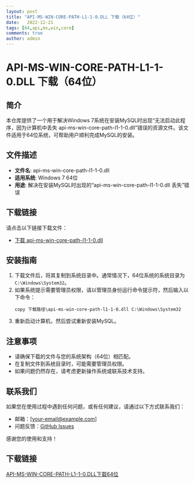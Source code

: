 ```yaml
---
layout: post
title: "API-MS-WIN-CORE-PATH-L1-1-0.DLL 下载（64位）"
date:   2022-12-21
tags: [64,api,ms,win,core]
comments: true
author: admin
---
```

# API-MS-WIN-CORE-PATH-L1-1-0.DLL 下载（64位）

## 简介
本仓库提供了一个用于解决Windows 7系统在安装MySQL时出现“无法启动此程序，因为计算机中丢失 api-ms-win-core-path-l1-1-0.dll”错误的资源文件。该文件适用于64位系统，可帮助用户顺利完成MySQL的安装。

## 文件描述
- **文件名**: api-ms-win-core-path-l1-1-0.dll
- **适用系统**: Windows 7 64位
- **用途**: 解决在安装MySQL时出现的“api-ms-win-core-path-l1-1-0.dll 丢失”错误

## 下载链接
请点击以下链接下载文件：
- [下载 api-ms-win-core-path-l1-1-0.dll](链接地址)

## 安装指南
1. 下载文件后，将其复制到系统目录中。通常情况下，64位系统的系统目录为 `C:\Windows\System32`。
2. 如果系统提示需要管理员权限，请以管理员身份运行命令提示符，然后输入以下命令：
   ```shell
   copy 下载路径\api-ms-win-core-path-l1-1-0.dll C:\Windows\System32
   ```
3. 重新启动计算机，然后尝试重新安装MySQL。

## 注意事项
- 请确保下载的文件与您的系统架构（64位）相匹配。
- 在复制文件到系统目录时，可能需要管理员权限。
- 如果问题仍然存在，请考虑更新操作系统或联系技术支持。

## 联系我们
如果您在使用过程中遇到任何问题，或有任何建议，请通过以下方式联系我们：
- 邮箱：[your-email@example.com]
- 问题反馈：[GitHub Issues](链接地址)

感谢您的使用和支持！

## 下载链接

[API-MS-WIN-CORE-PATH-L1-1-0.DLL下载64位](https://pan.quark.cn/s/c8547ca0b69e)